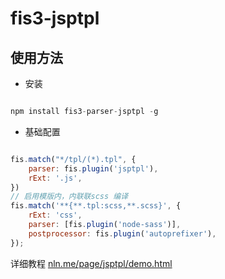 # fis3-jsptpl

## 使用方法

- 安装

~~~js 

npm install fis3-parser-jsptpl -g

~~~

- 基础配置

~~~js 

fis.match("*/tpl/(*).tpl", {
    parser: fis.plugin('jsptpl'),
    rExt: '.js',
})
// 启用模版内，内联联scss 编译
fis.match('**{**.tpl:scss,**.scss}', {
    rExt: 'css',
    parser: [fis.plugin('node-sass')],
    postprocessor: fis.plugin('autoprefixer'),
});

~~~

详细教程 [nln.me/page/jsptpl/demo.html](nln.me/page/jsptpl/demo.html)